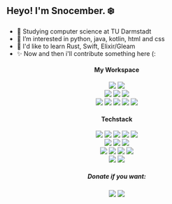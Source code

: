 <h2>Heyo! I'm Snocember. ❄️</h2>

<ul>
  <li> 🏫 Studying computer science at TU Darmstadt </li>
  <li> 🌱 I’m interested in python, java, kotlin, html and css </li>
  <li> 📖 I'd like to learn Rust, Swift, Elixir/Gleam </li>
  <li> ✨ Now and then i'll contribute something here (: </li>
</ul>

<div align='center'>
<!--<img src="https://github-readme-stats.vercel.app/api?username=snocember&count_private=true&show_icons=true&theme=tokyonight"> -->

<h4>My Workspace</h4>
  <img src="https://img.shields.io/badge/mac%20os-000000?style=for-the-badge&logo=apple&logoColor=white">
  <img src="https://img.shields.io/badge/Apple%20silicon-333333?style=for-the-badge&logo=apple&logoColor=white">
  </br>
  <img src="https://img.shields.io/badge/Debian-000000?style=for-the-badge&logo=debian&logoColor=white">
  <img src="https://img.shields.io/badge/VMware%20Fusion-000000?style=for-the-badge&logoColor=white">
  <img src="https://img.shields.io/badge/Proxmox-000000?style=for-the-badge&logo=proxmox&logoColor=white">
  </br>
  <img src="https://img.shields.io/badge/VSCode-0078D4?style=for-the-badge&logoColor=white">
  <img src="https://img.shields.io/badge/PyCharm-000000.svg?&style=for-the-badge&logo=PyCharm&logoColor=white">
  <img src="https://img.shields.io/badge/IntelliJ%20IDEA-000000?style=for-the-badge&logo=IntelliJIDEA&logoColor=white">
  <img src="https://img.shields.io/badge/Safari-0082C9?style=for-the-badge&logo=Safari&logoColor=white">
  <img src="https://img.shields.io/badge/Brave-E44C30?style=for-the-badge&logo=Brave&logoColor=white">

<h4>Techstack</h4>
  <img src="https://img.shields.io/badge/Python-dfb620?style=for-the-badge&logo=python&logoColor=blue">
  <img src="https://img.shields.io/badge/Java-ED8B00?style=for-the-badge&logo=openjdk&logoColor=white">
  <img src="https://img.shields.io/badge/Kotlin-0095D5?&style=for-the-badge&logo=kotlin&logoColor=white">
  <img src="https://img.shields.io/badge/HTML5-E34F26?style=for-the-badge&logo=html5&logoColor=white">
  <img src="https://img.shields.io/badge/CSS3-1572B6?style=for-the-badge&logo=css3&logoColor=white">
  </br>
  <img src="https://img.shields.io/badge/MySQL-005C84?style=for-the-badge&logo=mysql&logoColor=white">
  <img src="https://img.shields.io/badge/SQLite-07405E?style=for-the-badge&logo=sqlite&logoColor=white">
  <img src="https://img.shields.io/badge/PostgreSQL-316192?style=for-the-badge&logo=postgresql&logoColor=white">
  </br>
  <img src="https://img.shields.io/badge/Apache-D22128?style=for-the-badge&logo=Apache&logoColor=white">
  <img src="https://img.shields.io/badge/Nginx-009639?style=for-the-badge&logo=nginx&logoColor=white">
  <img src="https://img.shields.io/badge/Django-092E20?style=for-the-badge&logo=django&logoColor=green">
  <img src="https://img.shields.io/badge/Wagtail-0c8c9c?style=for-the-badge&logo=wagtail&logoColor=white">
  </br>
  <img src="https://img.shields.io/badge/affinity-%237E4DD2.svg?style=for-the-badge&logo=affinity-photo&logoColor=white">
  <img src="https://img.shields.io/badge/gimp-5C5543?style=for-the-badge&logo=gimp&logoColor=white">

<h5>Donate if you want:</h5>
<a href="https://ko-fi.com/snocember"><img src="https://img.shields.io/badge/Ko--fi-ffffff?style=flat&logo=ko-fi&logoColor=red"></a>
<a href="https://paypal.me/snocember"><img src="https://img.shields.io/badge/PayPal-00457C?style=flat&logo=paypal&logoColor=white"></a>

</div>

<!--
**Snocember/Snocember** is a ✨ _special_ ✨ repository because its `README.md` (this file) appears on your GitHub profile.

Here are some ideas to get you started:

- 🔭 I’m currently working on ...
- 🌱 I’m currently learning ...
- 👯 I’m looking to collaborate on ...
- 🤔 I’m looking for help with ...
- 💬 Ask me about ...
- 📫 How to reach me: ...
- 😄 Pronouns: ...
- ⚡ Fun fact: ...
-->
